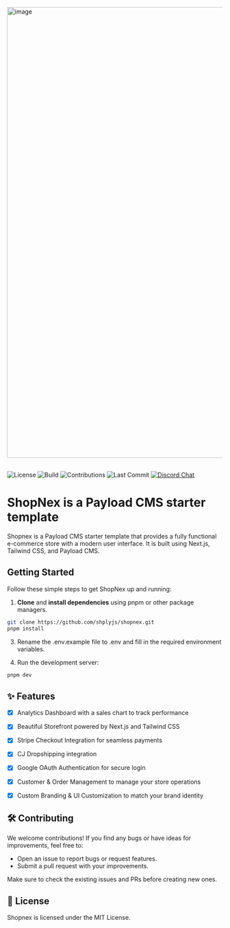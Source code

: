 <img width="1050" alt="image" src="https://github.com/user-attachments/assets/6c39f978-865f-4c26-a4a6-5ee0894c392b" />
<br/>
<br/>

![License](https://img.shields.io/github/license/shoplyjs/shopnex) 
![Build](https://img.shields.io/github/actions/workflow/status/shoplyjs/shopnex/ci.yaml) 
![Contributions](https://img.shields.io/badge/contributions-welcome-brightgreen) 
![Last Commit](https://img.shields.io/github/last-commit/shoplyjs/shopnex) 
<a href="https://discord.gg/6NTt49jguY">
  <img src="https://img.shields.io/badge/chat-on%20discord-7289DA.svg" alt="Discord Chat" />
</a>

# ShopNex is a Payload CMS starter template

Shopnex is a Payload CMS starter template that provides a fully functional e-commerce store with a modern user interface. It is built using Next.js, Tailwind CSS, and Payload CMS.

## Getting Started

Follow these simple steps to get ShopNex up and running:

1. **Clone** and **install dependencies** using pnpm or other package managers.

```bash
git clone https://github.com/shplyjs/shopnex.git
pnpm install
```

3. Rename the .env.example file to .env and fill in the required environment variables.

4. Run the development server:

```bash
pnpm dev
```

## ✨ Features
- [x] Analytics Dashboard with a sales chart to track performance
- [x] Beautiful Storefront powered by Next.js and Tailwind CSS
- [x] Stripe Checkout Integration for seamless payments
- [x] CJ Dropshipping integration
- [x] Google OAuth Authentication for secure login
- [x] Customer & Order Management to manage your store operations
- [x] Custom Branding & UI Customization to match your brand identity


## 🛠️ Contributing
We welcome contributions! If you find any bugs or have ideas for improvements, feel free to:

- Open an issue to report bugs or request features.
- Submit a pull request with your improvements.
<p>Make sure to check the existing issues and PRs before creating new ones.</p>

## 📄 License
Shopnex is licensed under the MIT License.
